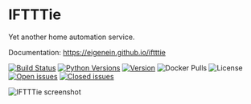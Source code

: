 # IFTTTie

Yet another home automation service.

Documentation: https://eigenein.github.io/iftttie

[![Build Status](https://travis-ci.com/eigenein/iftttie.svg?branch=master)](https://travis-ci.com/eigenein/iftttie)
[![Python Versions](https://img.shields.io/pypi/pyversions/iftttie.svg)](https://pypi.org/project/iftttie/)
[![Version](https://img.shields.io/pypi/v/iftttie.svg)](https://pypi.org/project/iftttie/)
![Docker Pulls](https://img.shields.io/docker/pulls/eigenein/iftttie.svg)
![License](https://img.shields.io/github/license/eigenein/iftttie.svg)
[![Open issues](https://img.shields.io/github/issues-raw/eigenein/iftttie.svg)](https://github.com/eigenein/iftttie/issues)
[![Closed issues](https://img.shields.io/github/issues-closed-raw/eigenein/iftttie.svg)](https://github.com/eigenein/iftttie/issues)

![IFTTTie screenshot](https://eigenein.github.io/iftttie/README.png)
